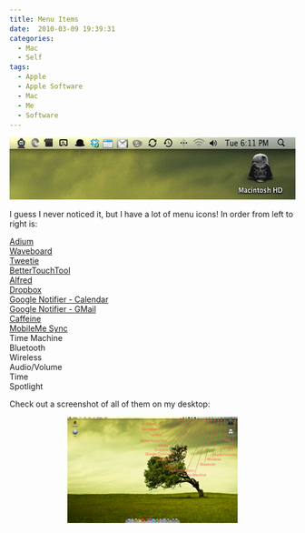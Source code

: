 ```yaml
---
title: Menu Items
date:  2010-03-09 19:39:31
categories:
  - Mac
  - Self
tags:
  - Apple
  - Apple Software
  - Mac
  - Me
  - Software
---
```


<p style="text-align: center;">
  <a href="/assets/images/posts/2010/03/menu_icons.jpg"><img class="size-full wp-image-748 aligncenter" title="Menu items" src="/assets/images/posts/2010/03/menu_icons.jpg" alt="" width="557" height="110" /></a>
</p>

I guess I never noticed it, but I have a lot of menu icons! In order from left to right is:

<a href="http://www.adium.im/" target="_blank">Adium</a>  
<a href="http://www.getwaveboard.com/" target="_blank">Waveboard</a>  
<a href="http://www.atebits.com/tweetie-mac/" target="_blank">Tweetie</a>  
<a href="http://blog.boastr.net/" target="_blank">BetterTouchTool</a>  
<a href="http://www.alfredapp.com/" target="_blank">Alfred</a>  
<a href="http://www.dropbox.com/" target="_blank">Dropbox</a>  
<a href="http://toolbar.google.com/gmail-helper/notifier_mac.html" target="_blank">Google Notifier - Calendar</a>  
<a href="http://toolbar.google.com/gmail-helper/notifier_mac.html" target="_blank">Google Notifier - GMail</a>  
<a href="http://lightheadsw.com/caffeine/" target="_blank">Caffeine</a>  
<a href="http://www.me.com/" target="_blank">MobileMe Sync</a>  
Time Machine  
Bluetooth  
Wireless  
Audio/Volume  
Time  
Spotlight

Check out a screenshot of all of them on my desktop:

<p style="text-align: center;">
  <a title="Menu icons" rel="lightbox" href="/assets/images/2010/03/menu_icons_arrows.png"><img class="size-medium wp-image-747 aligncenter" title="Menu items" src="/assets/images/posts/2010/03/menu_icons_arrows-300x187.png" alt="" width="300" height="187" /></a>
</p>
